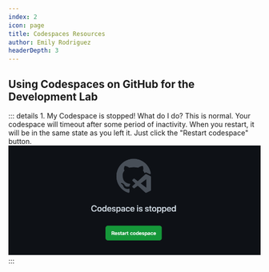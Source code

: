```yaml
---
index: 2
icon: page
title: Codespaces Resources
author: Emily Rodriguez
headerDepth: 3
---
```


## Using Codespaces on GitHub for the Development Lab

::: details 1. My Codespace is stopped! What do I do?
This is normal. Your codespace will timeout after some period of inactivity. When you restart, it will be in the same state as you left it. Just click the "Restart codespace" button.
![Alt text](../assets/img/Codespace_Stopped.png)
:::